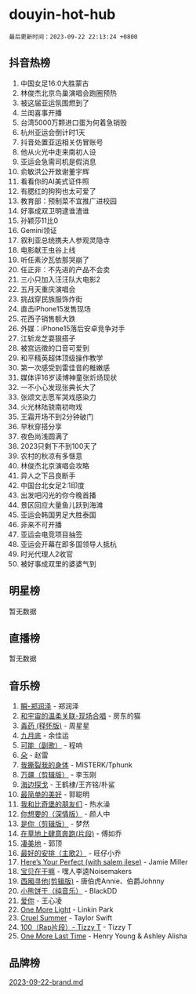 # douyin-hot-hub

`最后更新时间：2023-09-22 22:13:24 +0800`

## 抖音热榜

1. 中国女足16:0大胜蒙古
1. 林俊杰北京鸟巢演唱会跑圈预热
1. 被这届亚运氛围燃到了
1. 兰闺喜事开播
1. 台湾5000万颗进口蛋为何着急销毁
1. 杭州亚运会倒计时1天
1. 抖音处置亚运相关仿冒账号
1. 他从火光中走来南初人设
1. 亚运会急需司机是假消息
1. 俞敏洪公开致谢董宇辉
1. 看看你的AI美式证件照
1. 有腮红的狗狗也太可爱了
1. 教育部：预制菜不宜推广进校园
1. 好事成双卫明逮谁渣谁
1. 孙颖莎11比0
1. Gemini领证
1. 叙利亚总统携夫人参观灵隐寺
1. 电影献王虫谷上线
1. 听任素汐瓦依那哭崩了
1. 任正非：不先进的产品不会卖
1. 三小只加入汪汪队大电影2
1. 五月天重庆演唱会
1. 挑战穿民族服饰炸街
1. 直击iPhone15发售现场
1. 花西子销售额大跌
1. 外媒：iPhone15落后安卓竞争对手
1. 江斩龙芝耍狠搭子
1. 被宫远徵的口音可爱到
1. 和平精英超体顶级操作教学
1. 第一次感受到雷佳音的稚嫩感
1. 媒体评16岁读博神童张炘炀现状
1. 一不小心发现张典长大了
1. 张颂文志愿军哭戏感染力
1. 火光林陆骁南初吻戏
1. 王霜开场不到2分钟破门
1. 早秋穿搭分享
1. 夜色尚浅圆满了
1. 2023只剩下不到100天了
1. 农村的秋凉有多惬意
1. 林俊杰北京演唱会攻略
1. 异人之下吕良断手
1. 中国台北女足2:1印度
1. 出发吧闪光的你今晚首播
1. 景区回应大量鱼儿跃到海滩
1. 亚运会韩国男足大胜泰国
1. 非来不可开播
1. 亚运会电竞项目抽签
1. 亚运会开幕在即多国领导人抵杭
1. 时光代理人2收官
1. 被好事成双里的婆婆气到

## 明星榜

暂无数据

## 直播榜

暂无数据

## 音乐榜

1. [瞬-郑润泽](https://sf6-cdn-tos.douyinstatic.com/obj/tos-cn-ve-2774/oYXHIohzvbNAzBhHgyksWpRM4bfkDsBdBDAynw) - 郑润泽
1. [和宇宙的温柔关联-现场合唱](https://sf6-cdn-tos.douyinstatic.com/obj/tos-cn-ve-2774/o0hONGDYQBgk0e5bqDeQOonVmncA6tC2nBwZLT) - 房东的猫
1. [毒药 (释怀版)](https://sf6-cdn-tos.douyinstatic.com/obj/tos-cn-ve-2774/oYILMEAzspdZBIzy4frJNB8ZHPHWAhiwowd4Ad) - 周星星
1. [九月底](https://sf3-cdn-tos.douyinstatic.com/obj/tos-cn-ve-2774/oMfewG4PDTFhF8iz3OGQ7ABH5i6fCgnMaoCbzZ) - 余佳运
1. [可能（副歌）](https://sf6-cdn-tos.douyinstatic.com/obj/tos-cn-ve-2774/cde1731888894259b333569393c2fb51) - 程响
1. [朵](https://sf6-cdn-tos.douyinstatic.com/obj/tos-cn-ve-2774/932f5bdfcd7c47b880525e92ab8a4999) - 赵雷
1. [我撕裂我的身体](https://sf6-cdn-tos.douyinstatic.com/obj/tos-cn-ve-2774/o0cWZzf7vIzpjLQBHPXwtFhMxYUvsP8AoC8EgA) - MISTERK/Tphunk
1. [万疆（剪辑版）](https://sf6-cdn-tos.douyinstatic.com/obj/tos-cn-ve-2774/ooG7oVgFlDTelKCjCsTTobQvbdtj1BBQXnfZd8) - 李玉刚
1. [海边探戈](https://sf6-cdn-tos.douyinstatic.com/obj/tos-cn-ve-2774/os9gE0VQCGqt6VQkZDyBBYvfSDY0QFe3vVmubn) - 王鹤棣/王齐铭/朴鲨
1. [最简单的美好](https://sf6-cdn-tos.douyinstatic.com/obj/tos-cn-ve-2774/a3623594908d4f208709c19c9584f981) - 郭聪明
1. [我和比奇堡的朋友们](https://sf6-cdn-tos.douyinstatic.com/obj/tos-cn-ve-2774/f0505db981ea4a6d91453a15924a82aa) - 热水澡
1. [你想要的（深情版）](https://sf6-cdn-tos.douyinstatic.com/obj/tos-cn-ve-2774/oIMnk8GFpoYUtBP39qsBLeMCDPQxxYcI4gbeZS) - 颜人中
1. [是你（剪辑版）](https://sf6-cdn-tos.douyinstatic.com/obj/tos-cn-ve-2774/46019dae783c4c969944217fe1cfafc4) - 梦然
1. [在草地上肆意奔跑(片段)](https://sf6-cdn-tos.douyinstatic.com/obj/tos-cn-ve-2774/8831d494742f45dabdfa8adb8b817259) - 傅如乔
1. [凄美地](https://sf6-cdn-tos.douyinstatic.com/obj/tos-cn-ve-2774/oshF4RgFMhmTSa4jCaHNUXI0NetFtBBQBzBZdf) - 郭顶
1. [最好的安排（主歌2）](https://sf3-cdn-tos.douyinstatic.com/obj/tos-cn-ve-2774/oMMZX1DuHpMwgoDztBmZswgQnbCeeANZxBHkFY) - 旺仔小乔
1. [Here’s Your Perfect (with salem ilese)](https://sf6-cdn-tos.douyinstatic.com/obj/tos-cn-ve-2774/076b1576c6c546598f803fe53da388a7) - Jamie Miller
1. [宝贝在干嘛](https://sf3-cdn-tos.douyinstatic.com/obj/tos-cn-ve-2774/okW4hBCfJI5B2ZEgTCtikhMW7IafzNrBQIYkpJ) - 嘿人李逵Noisemakers
1. [西厢寻他(剪辑版)](https://sf3-cdn-tos.douyinstatic.com/obj/tos-cn-ve-2774/oUsAVfAQKlRNxEv5qxvIB8o5qmIWUcXbzJKJhw) - 唐伯虎Annie、伯爵Johnny
1. [小熊饼干（纯音乐）](https://sf6-cdn-tos.douyinstatic.com/obj/tos-cn-ve-2774/c25d7893334c4ded99a2ae09f9e2a7d6) - BlackDD
1. [爱你](https://sf6-cdn-tos.douyinstatic.com/obj/tos-cn-ve-2774/738d8b240f1e4519b44cf31c84e02e24) - 王心凌
1. [One More Light](https://sf3-cdn-tos.douyinstatic.com/obj/tos-cn-ve-2774/okIBCInhecoGOE5h6ZvqCBYtfXCIMQEbgkRKgD) - Linkin Park
1. [Cruel Summer](https://sf3-cdn-tos.douyinstatic.com/obj/tos-cn-ve-2774/b35ad770e6d4495abefaa493fa46b555) - Taylor Swift
1. [100（Rap片段）- Tizzy T](https://sf3-cdn-tos.douyinstatic.com/obj/tos-cn-ve-2774/f3d21de5ab834c0f9bb7443c06f73d04) - Tizzy T
1. [One More Last Time](https://sf3-cdn-tos.douyinstatic.com/obj/tos-cn-ve-2774/oAzTlo0LUAdCAIhjktsKWcLAEUKmZwGcOoB1fy) - Henry Young & Ashley Alisha

## 品牌榜

[2023-09-22-brand.md](2023-09-22-brand.md)
